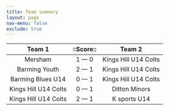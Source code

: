 ```yaml
---
title: Team summary
layout: page
nav-menu: false
exclude: true
---
```




|        Team 1        |  ::Score::  |        Team 2        |
|:--------------------:|:-----------:|:--------------------:|
|       Mersham        | 1 &mdash; 0 | Kings Hill U14 Colts |
|    Barming Youth     | 2 &mdash; 1 | Kings Hill U14 Colts |
|  Barming Blues U14   | 0 &mdash; 1 | Kings Hill U14 Colts |
| Kings Hill U14 Colts | 0 &mdash; 1 |    Ditton Minors     |
| Kings Hill U14 Colts | 2 &mdash; 1 |     K sports U14     |

 <br /><br /><br />